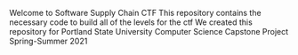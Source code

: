 Welcome to Software Supply Chain CTF
This repository contains the necessary code to build all of the levels for the ctf
We created this repository for Portland State University Computer Science Capstone Project Spring-Summer 2021
